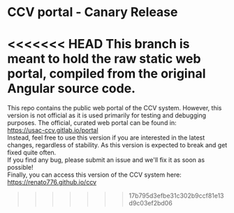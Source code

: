 # CCV portal - Canary Release
<<<<<<< HEAD
This branch is meant to hold the raw static
web portal, compiled from the original Angular 
source code.
=======
This repo contains the public web portal 
of the CCV system. However, this version is not official
as it is used primarily for testing and debugging purposes.
The official, curated web portal can be found in: <br>
https://usac-ccv.gitlab.io/portal
<br>
Instead, feel free to use this version if you are interested
in the latest changes, regardless of stability.
As this version is expected to break and get fixed quite often.
<br>
If you find any bug, please submit an issue and we'll fix it 
as soon as possible!
<br>
Finally, you can access this version of the CCV system here:
https://renato776.github.io/ccv
>>>>>>> 17b795d3efbe31c302b9ccf81e13d9c03ef2bd06
